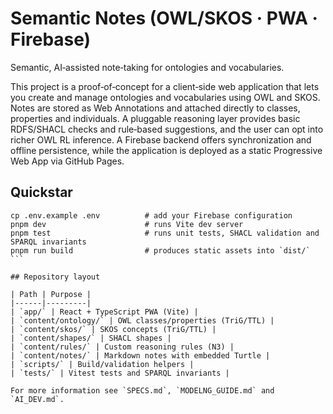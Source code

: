 # Semantic Notes (OWL/SKOS · PWA · Firebase)

Semantic, AI‑assisted note‑taking for ontologies and vocabularies.

This project is a proof‑of‑concept for a client‑side web application that lets you
create and manage ontologies and vocabularies using OWL and SKOS. Notes are
stored as Web Annotations and attached directly to classes, properties and
individuals. A pluggable reasoning layer provides basic RDFS/SHACL checks and
rule‑based suggestions, and the user can opt into richer OWL RL inference. A
Firebase backend offers synchronization and offline persistence, while the
application is deployed as a static Progressive Web App via GitHub Pages.

## Quickstar
````ba install
cp .env.example .env          # add your Firebase configuration
pnpm dev                      # runs Vite dev server
pnpm test                     # runs unit tests, SHACL validation and SPARQL invariants
pnpm run build                # produces static assets into `dist/`
```

## Repository layout

| Path | Purpose |
|------|---------|
| `app/` | React + TypeScript PWA (Vite) |
| `content/ontology/` | OWL classes/properties (TriG/TTL) |
| `content/skos/` | SKOS concepts (TriG/TTL) |
| `content/shapes/` | SHACL shapes |
| `content/rules/` | Custom reasoning rules (N3) |
| `content/notes/` | Markdown notes with embedded Turtle |
| `scripts/` | Build/validation helpers |
| `tests/` | Vitest tests and SPARQL invariants |

For more information see `SPECS.md`, `MODELNG_GUIDE.md` and `AI_DEV.md`.
